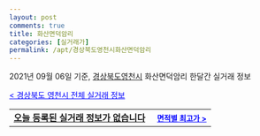 ```yaml
---
layout: post
comments: true
title: 화산면덕암리
categories: [실거래가]
permalink: /apt/경상북도영천시화산면덕암리
---
```


2021년 09월 06일 기준, <a href="/apt/경상북도영천시">경상북도영천시</a> 화산면덕암리 한달간 실거래 정보

<a style="color: blue;" href="/apt/경상북도영천시">< 경상북도 영천시 전체 실거래 정보</a>
<!---- start ---->
<table>
  <tr>
    <td colspan="4" style="font-weight: bold;"><a href="/apt/경상북도영천시화산면덕암리{name_without_space}">오늘 등록된 실거래 정보가 없습니다</a> &nbsp;&nbsp;&nbsp; <a style="color: blue; font-size: smaller;" href="/apt/경상북도영천시화산면덕암리{name_without_space}">면적별 최고가 ></a></td>
  </tr>
    
</table>
<!---- end ---->
    